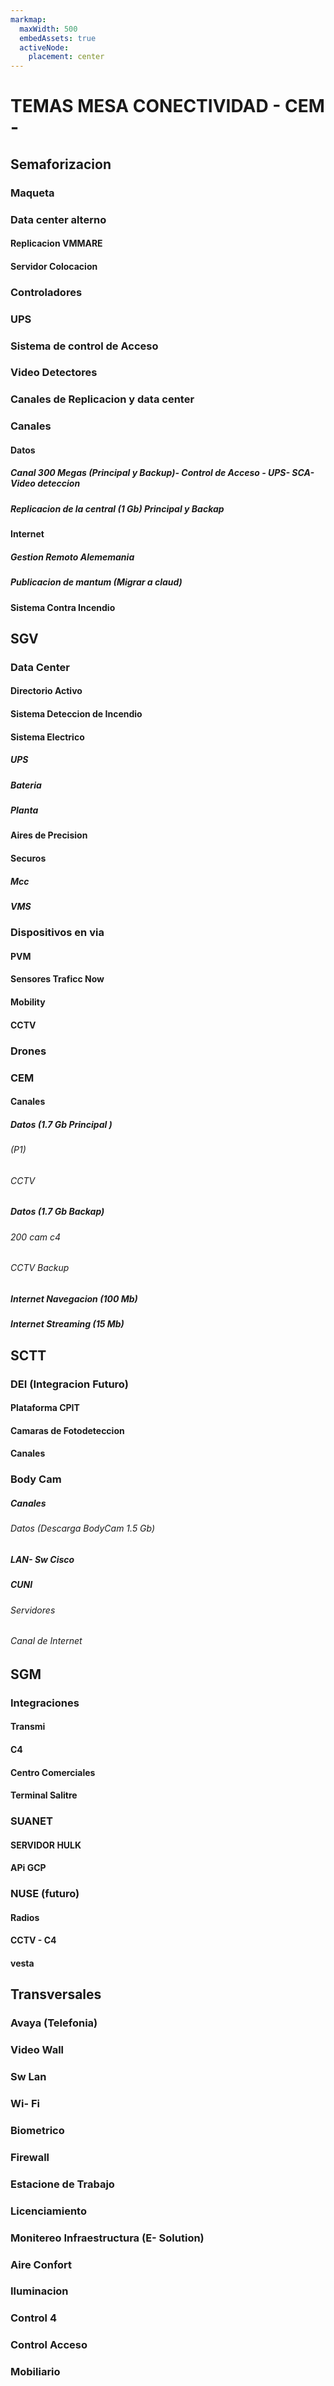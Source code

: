 ```yaml
---
markmap:
  maxWidth: 500
  embedAssets: true
  activeNode:
    placement: center
---
```

#  TEMAS MESA CONECTIVIDAD - CEM - 
## Semaforizacion
### Maqueta
### Data center alterno
#### Replicacion VMMARE 
#### Servidor Colocacion 
### Controladores
### UPS
### Sistema de control de Acceso
### Video Detectores
### Canales de Replicacion y data center
### Canales
#### Datos
##### Canal 300 Megas (Principal y Backup)- Control de Acceso - UPS- SCA- Video deteccion 
##### Replicacion de la central (1 Gb) Principal y Backap
#### Internet
##### Gestion Remoto Alememania 
##### Publicacion de mantum (Migrar a claud)
#### Sistema Contra Incendio
#### 
## SGV
### Data Center
#### Directorio Activo
#### Sistema Deteccion de Incendio
#### Sistema Electrico
##### UPS
##### Bateria
##### Planta
#### Aires de Precision 
#### Securos
##### Mcc
##### VMS
### Dispositivos en via
#### PVM
#### Sensores Traficc Now
#### Mobility
#### CCTV 
### Drones  

### CEM 
#### Canales
##### Datos (1.7 Gb Principal )
######  (P1)
###### CCTV
##### Datos (1.7 Gb Backap)
###### 200 cam c4
###### CCTV Backup

##### Internet Navegacion (100 Mb)
##### Internet Streaming (15 Mb)  

## SCTT
### DEI (Integracion Futuro)
#### Plataforma CPIT
#### Camaras de Fotodeteccion
#### Canales
### Body Cam
##### Canales
###### Datos (Descarga BodyCam 1.5 Gb)
##### LAN- Sw Cisco
##### CUNI
###### Servidores
###### Canal de Internet

## SGM 
### Integraciones
#### Transmi
#### C4
#### Centro Comerciales
#### Terminal Salitre
### SUANET
#### SERVIDOR HULK 
#### APi GCP
### NUSE (futuro)
#### Radios
#### CCTV - C4 
#### vesta

## Transversales
### Avaya (Telefonia)
### Video Wall
### Sw Lan
### Wi- Fi
### Biometrico 
### Firewall
### Estacione de Trabajo
### Licenciamiento 
### Monitereo Infraestructura (E- Solution)
### Aire Confort
### Iluminacion 
### Control 4
### Control Acceso 
### Mobiliario